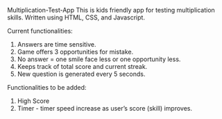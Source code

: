 Multiplication-Test-App
This is kids friendly app for testing multiplication skills. Written using HTML, CSS, and Javascript.

Current functionalities:
  1. Answers are time sensitive. 
  2. Game offers 3 opportunities for mistake.
  3. No answer = one smile face less or one opportunity less.
  4. Keeps track of total score and current streak.
  5. New question is generated every 5 seconds.

Functionalities to be added:
  1. High Score 
  2. Timer - timer speed increase as user’s score (skill) improves.